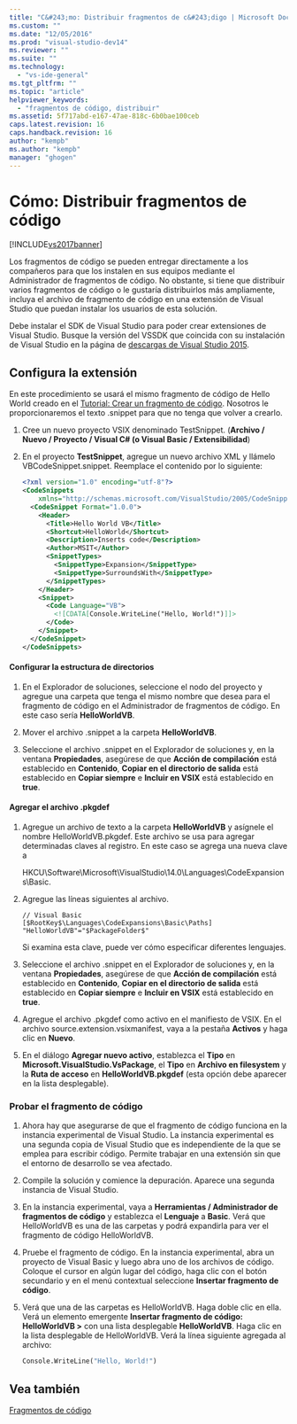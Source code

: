 ```yaml
---
title: "C&#243;mo: Distribuir fragmentos de c&#243;digo | Microsoft Docs"
ms.custom: ""
ms.date: "12/05/2016"
ms.prod: "visual-studio-dev14"
ms.reviewer: ""
ms.suite: ""
ms.technology: 
  - "vs-ide-general"
ms.tgt_pltfrm: ""
ms.topic: "article"
helpviewer_keywords: 
  - "fragmentos de código, distribuir"
ms.assetid: 5f717abd-e167-47ae-818c-6b0bae100ceb
caps.latest.revision: 16
caps.handback.revision: 16
author: "kempb"
ms.author: "kempb"
manager: "ghogen"
---
```

# C&#243;mo: Distribuir fragmentos de c&#243;digo
[!INCLUDE[vs2017banner](../code-quality/includes/vs2017banner.md)]

Los fragmentos de código se pueden entregar directamente a los compañeros para que los instalen en sus equipos mediante el Administrador de fragmentos de código.  No obstante, si tiene que distribuir varios fragmentos de código o le gustaría distribuirlos más ampliamente, incluya el archivo de fragmento de código en una extensión de Visual Studio que puedan instalar los usuarios de esta solución.  
  
 Debe instalar el SDK de Visual Studio para poder crear extensiones de Visual Studio.  Busque la versión del VSSDK que coincida con su instalación de Visual Studio en la página de [descargas de Visual Studio 2015](http://www.visualstudio.com/downloads/visual-studio-2015-downloads-vs.aspx).  
  
## Configura la extensión  
 En este procedimiento se usará el mismo fragmento de código de Hello World creado en el [Tutorial: Crear un fragmento de código](../ide/walkthrough-creating-a-code-snippet.md).  Nosotros le proporcionaremos el texto .snippet para que no tenga que volver a crearlo.  
  
1.  Cree un nuevo proyecto VSIX denominado TestSnippet.  \(**Archivo \/ Nuevo \/ Proyecto \/ Visual C\# \(o Visual Basic \/ Extensibilidad**\)  
  
2.  En el proyecto **TestSnippet**, agregue un nuevo archivo XML y llámelo VBCodeSnippet.snippet.  Reemplace el contenido por lo siguiente:  
  
    ```xml  
    <?xml version="1.0" encoding="utf-8"?>  
    <CodeSnippets  
        xmlns="http://schemas.microsoft.com/VisualStudio/2005/CodeSnippet">  
      <CodeSnippet Format="1.0.0">  
        <Header>  
          <Title>Hello World VB</Title>  
          <Shortcut>HelloWorld</Shortcut>  
          <Description>Inserts code</Description>  
          <Author>MSIT</Author>  
          <SnippetTypes>  
            <SnippetType>Expansion</SnippetType>  
            <SnippetType>SurroundsWith</SnippetType>  
          </SnippetTypes>  
        </Header>  
        <Snippet>  
          <Code Language="VB">  
            <![CDATA[Console.WriteLine("Hello, World!")]]>  
          </Code>  
        </Snippet>  
      </CodeSnippet>  
    </CodeSnippets>  
    ```  
  
#### Configurar la estructura de directorios  
  
1.  En el Explorador de soluciones, seleccione el nodo del proyecto y agregue una carpeta que tenga el mismo nombre que desea para el fragmento de código en el Administrador de fragmentos de código.  En este caso sería **HelloWorldVB**.  
  
2.  Mover el archivo .snippet a la carpeta **HelloWorldVB**.  
  
3.  Seleccione el archivo .snippet en el Explorador de soluciones y, en la ventana **Propiedades**, asegúrese de que **Acción de compilación** está establecido en **Contenido**, **Copiar en el directorio de salida** está establecido en **Copiar siempre** e **Incluir en VSIX** está establecido en **true**.  
  
#### Agregar el archivo .pkgdef  
  
1.  Agregue un archivo de texto a la carpeta **HelloWorldVB** y asígnele el nombre HelloWorldVB.pkgdef.  Este archivo se usa para agregar determinadas claves al registro.  En este caso se agrega una nueva clave a  
  
     HKCU\\Software\\Microsoft\\VisualStudio\\14.0\\Languages\\CodeExpansions\\Basic.  
  
2.  Agregue las líneas siguientes al archivo.  
  
    ```  
    // Visual Basic   
    [$RootKey$\Languages\CodeExpansions\Basic\Paths]   
    "HelloWorldVB"="$PackageFolder$"  
    ```  
  
     Si examina esta clave, puede ver cómo especificar diferentes lenguajes.  
  
3.  Seleccione el archivo .snippet en el Explorador de soluciones y, en la ventana **Propiedades**, asegúrese de que **Acción de compilación** está establecido en **Contenido**, **Copiar en el directorio de salida** está establecido en **Copiar siempre** e **Incluir en VSIX** está establecido en **true**.  
  
4.  Agregue el archivo .pkgdef como activo en el manifiesto de VSIX.  En el archivo source.extension.vsixmanifest, vaya a la pestaña **Activos** y haga clic en **Nuevo**.  
  
5.  En el diálogo **Agregar nuevo activo**, establezca el **Tipo** en **Microsoft.VisualStudio.VsPackage**, el **Tipo** en **Archivo en filesystem** y la **Ruta de acceso** en **HelloWorldVB.pkgdef** \(esta opción debe aparecer en la lista desplegable\).  
  
### Probar el fragmento de código  
  
1.  Ahora hay que asegurarse de que el fragmento de código funciona en la instancia experimental de Visual Studio.  La instancia experimental es una segunda copia de Visual Studio que es independiente de la que se emplea para escribir código.  Permite trabajar en una extensión sin que el entorno de desarrollo se vea afectado.  
  
2.  Compile la solución y comience la depuración.  Aparece una segunda instancia de Visual Studio.  
  
3.  En la instancia experimental, vaya a **Herramientas \/ Administrador de fragmentos de código**  y establezca el **Lenguaje** a **Basic**.  Verá que HelloWorldVB es una de las carpetas y podrá expandirla para ver el fragmento de código HelloWorldVB.  
  
4.  Pruebe el fragmento de código.  En la instancia experimental, abra un proyecto de Visual Basic y luego abra uno de los archivos de código.  Coloque el cursor en algún lugar del código, haga clic con el botón secundario y en el menú contextual seleccione **Insertar fragmento de código**.  
  
5.  Verá que una de las carpetas es HelloWorldVB.  Haga doble clic en ella.  Verá un elemento emergente **Insertar fragmento de código: HelloWorldVB \>** con una lista desplegable **HelloWorldVB**.  Haga clic en la lista desplegable de HelloWorldVB.  Verá la línea siguiente agregada al archivo:  
  
    ```vb  
    Console.WriteLine("Hello, World!")  
    ```  
  
## Vea también  
 [Fragmentos de código](../ide/code-snippets.md)